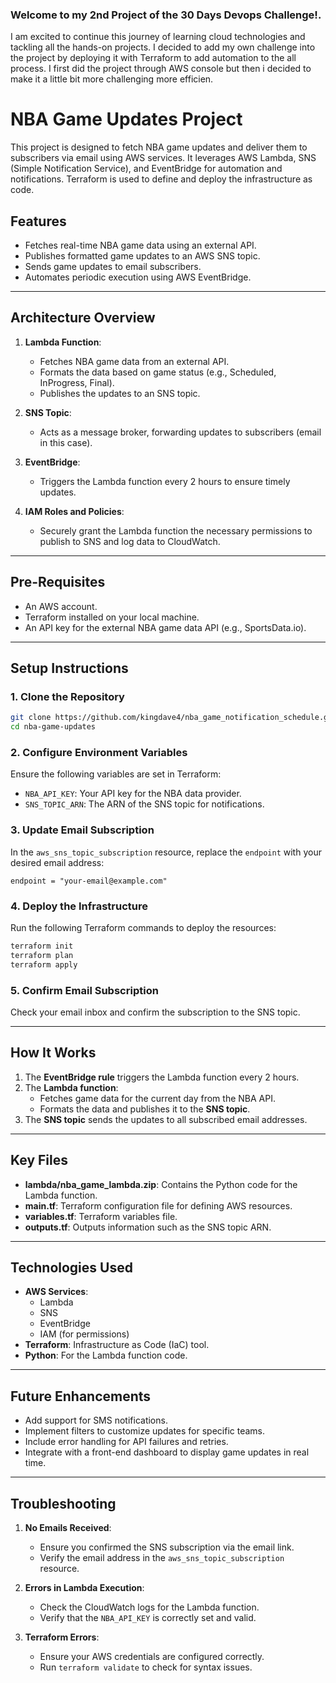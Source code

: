 ### Welcome to my 2nd Project of the 30 Days Devops Challenge!. 

I am excited to continue this journey of learning cloud technologies and tackling all the hands-on projects.
I decided to add my own challenge into the project by deploying it with Terraform to add automation to the all process.
I first did the project through AWS console but then i decided to make it a little bit more challenging more efficien.


# NBA Game Updates Project

This project is designed to fetch NBA game updates and deliver them to subscribers via email using AWS services. It leverages AWS Lambda, SNS (Simple Notification Service), and EventBridge for automation and notifications. Terraform is used to define and deploy the infrastructure as code.


## **Features**
- Fetches real-time NBA game data using an external API.
- Publishes formatted game updates to an AWS SNS topic.
- Sends game updates to email subscribers.
- Automates periodic execution using AWS EventBridge.

---

## **Architecture Overview**
1. **Lambda Function**:
   - Fetches NBA game data from an external API.
   - Formats the data based on game status (e.g., Scheduled, InProgress, Final).
   - Publishes the updates to an SNS topic.

2. **SNS Topic**:
   - Acts as a message broker, forwarding updates to subscribers (email in this case).

3. **EventBridge**:
   - Triggers the Lambda function every 2 hours to ensure timely updates.

4. **IAM Roles and Policies**:
   - Securely grant the Lambda function the necessary permissions to publish to SNS and log data to CloudWatch.

---

## **Pre-Requisites**
- An AWS account.
- Terraform installed on your local machine.
- An API key for the external NBA game data API (e.g., SportsData.io).

---

## **Setup Instructions**

### **1. Clone the Repository**
```bash
git clone https://github.com/kingdave4/nba_game_notification_schedule.git
cd nba-game-updates
```

### **2. Configure Environment Variables**
Ensure the following variables are set in Terraform:
- `NBA_API_KEY`: Your API key for the NBA data provider.
- `SNS_TOPIC_ARN`: The ARN of the SNS topic for notifications.

### **3. Update Email Subscription**
In the `aws_sns_topic_subscription` resource, replace the `endpoint` with your desired email address:
```hcl
endpoint = "your-email@example.com"
```

### **4. Deploy the Infrastructure**
Run the following Terraform commands to deploy the resources:
```bash
terraform init
terraform plan
terraform apply
```

### **5. Confirm Email Subscription**
Check your email inbox and confirm the subscription to the SNS topic.

---

## **How It Works**
1. The **EventBridge rule** triggers the Lambda function every 2 hours.
2. The **Lambda function**:
   - Fetches game data for the current day from the NBA API.
   - Formats the data and publishes it to the **SNS topic**.
3. The **SNS topic** sends the updates to all subscribed email addresses.

---

## **Key Files**
- **lambda/nba_game_lambda.zip**: Contains the Python code for the Lambda function.
- **main.tf**: Terraform configuration file for defining AWS resources.
- **variables.tf**: Terraform variables file.
- **outputs.tf**: Outputs information such as the SNS topic ARN.

---

## **Technologies Used**
- **AWS Services**:
  - Lambda
  - SNS
  - EventBridge
  - IAM (for permissions)
- **Terraform**: Infrastructure as Code (IaC) tool.
- **Python**: For the Lambda function code.

---

## **Future Enhancements**
- Add support for SMS notifications.
- Implement filters to customize updates for specific teams.
- Include error handling for API failures and retries.
- Integrate with a front-end dashboard to display game updates in real time.

---

## **Troubleshooting**
1. **No Emails Received**:
   - Ensure you confirmed the SNS subscription via the email link.
   - Verify the email address in the `aws_sns_topic_subscription` resource.

2. **Errors in Lambda Execution**:
   - Check the CloudWatch logs for the Lambda function.
   - Verify that the `NBA_API_KEY` is correctly set and valid.

3. **Terraform Errors**:
   - Ensure your AWS credentials are configured correctly.
   - Run `terraform validate` to check for syntax issues.
